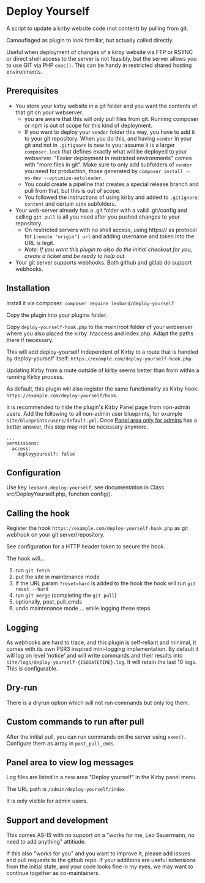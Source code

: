 # Deploy Yourself

A script to update a kirby website code (not content) by pulling from git.

Camouflaged as plugin to look familiar, but actually called directly.

Useful when deployment of changes of a kirby website via FTP or RSYNC or direct shell access to the server is not feasibly, but the server allows you to use GIT via PHP `exec()`. This can be handy in restricted shared hosting environments.

## Prerequisites
- You store your kirby website in a git folder and you want the contents of that git on your webserver.
  - you are aware that this will only pull files from git. Running composer or npm is out of scope for this kind of deployment. 
  - If you want to deploy your `vendor` folder this way, you have to add it to your git repository. When you do this, and having `vendor` in your git and not in `.gitignore` is new to you: assume it is a larger `composer.lock` that defines exactly what will be deployed to your webserver. "Easier deployment in restricted environments" comes with "more files in git". Make sure to only add subfolders of `vendor` you need for production, those generated by `composer install --no-dev --optimize-autoloader`. 
  - You could create a pipeline that creates a special release branch and pull from that, but this is out of scope.
  - You followed the instructions of using kirby and added to `.gitignore`: `content` and certain `site` subfolders.
- Your web-server already has a .git folder with a valid .git/config and calling `git pull` is all you need after you pushed changes to your repository. 
  - On restricted servers with no shell access, using https:// as protocol for `[remote "origin"] url` and adding username and token into the URL is legit. 
  - _Note: If you want this plugin to also do the initial checkout for you, create a ticket and be ready to help out._
- Your git server supports webhooks. Both github and gitlab do support webhooks.


## Installation

Install it via composer:
`composer require leobard/deploy-yourself`

Copy the plugin into your plugins folder.

Copy `deploy-yourself-hook.php` to the main/root folder of your webserver where you also placed the kirby .htaccess and index.php. Adapt the paths there if necessary.

This will add deploy-yourself independent of Kirby to a route that is handled by deploy-yourself itself:
`https://example.com/deploy-yourself-hook.php`.

Updating Kirby from a route outside of kirby seems better than from within a running Kirby process.

As default, this plugin will also register the same functionality as Kirby hook:
`https://example.com/deploy-yourself/hook`.

It is recommended to hide the plugin's Kirby Panel page from non-admin users. Add the following to all non-admin user blueprints, for example `site/blueprints/users/default.yml`. Once [Panel area only for admins](https://forum.getkirby.com/t/panel-area-only-for-admins/32707/5) has a better answer, this step may not be necessary anymore.

```
...
permissions:
  access:
    deployyourself: false
```

## Configuration

Use key `leobard.deploy-yourself`, see documentation in Class src/DeployYourself.php, function config().

## Calling the hook

Register the hook `https://example.com/deploy-yourself-hook.php` as git webhook on your git server/repository.

See configuration for a HTTP header token to secure the hook.

The hook will...
1. run `git fetch` 
2. put the site in maintenance mode
3. If the URL param `?reset=hard` is added to the hook the hook will run `git reset --hard`
4. run `git merge` (completing the `git pull`) 
5. optionally, post_pull_cmds
6. undo maintenance mode
... while logging these steps.

## Logging

As webhooks are hard to trace, and this plugin is self-reliant and minimal, it comes with its own PSR3 inspired mini-logging implementation. By default it will log on level 'notice' and will write commands and their results into `site/logs/deploy-yourself-{ISODATETIME}.log`. It will retain the last 10 logs. This is configurable.

## Dry-run

There is a dryrun option which will not run commands but only log them.

## Custom commands to run after pull
After the initial pull, you can run commands on the server using `exec()`. Configure them as array in `post_pull_cmds`.

## Panel area to view log messages
Log files are listed in a new area "Deploy yourself" in the Kirby panel menu.

The URL path is `/admin/deploy-yourself/index` .

It is only visible for admin users.

## Support and development

This comes AS-IS with no support on a "works for me, Leo Sauermann, no need to add anything" attitiude. 

If this also "works for you" and you want to improve it, please add issues and pull requests to the github repo. If your additions are useful extensions from the initial state, and your code looks fine in my eyes, we may want to continue together as co-maintainers.

